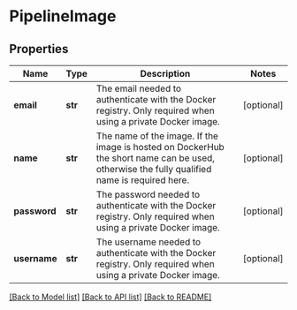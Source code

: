 # PipelineImage

## Properties
Name | Type | Description | Notes
------------ | ------------- | ------------- | -------------
**email** | **str** | The email needed to authenticate with the Docker registry. Only required when using a private Docker image. | [optional] 
**name** | **str** | The name of the image. If the image is hosted on DockerHub the short name can be used, otherwise the fully qualified name is required here. | [optional] 
**password** | **str** | The password needed to authenticate with the Docker registry. Only required when using a private Docker image. | [optional] 
**username** | **str** | The username needed to authenticate with the Docker registry. Only required when using a private Docker image. | [optional] 

[[Back to Model list]](../README.md#documentation-for-models) [[Back to API list]](../README.md#documentation-for-api-endpoints) [[Back to README]](../README.md)


